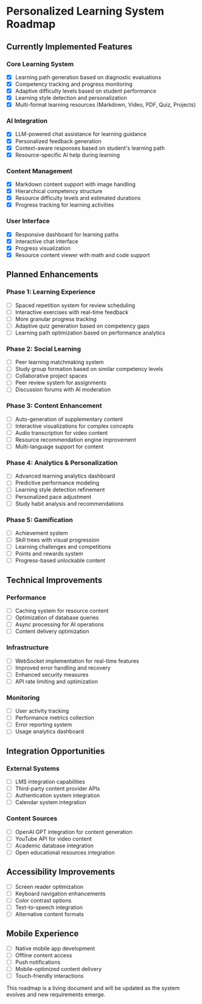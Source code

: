 # Personalized Learning System Roadmap

## Currently Implemented Features

### Core Learning System
- [x] Learning path generation based on diagnostic evaluations
- [x] Competency tracking and progress monitoring
- [x] Adaptive difficulty levels based on student performance
- [x] Learning style detection and personalization
- [x] Multi-format learning resources (Markdown, Video, PDF, Quiz, Projects)

### AI Integration
- [x] LLM-powered chat assistance for learning guidance
- [x] Personalized feedback generation
- [x] Context-aware responses based on student's learning path
- [x] Resource-specific AI help during learning

### Content Management
- [x] Markdown content support with image handling
- [x] Hierarchical competency structure
- [x] Resource difficulty levels and estimated durations
- [x] Progress tracking for learning activities

### User Interface
- [x] Responsive dashboard for learning paths
- [x] Interactive chat interface
- [x] Progress visualization
- [x] Resource content viewer with math and code support

## Planned Enhancements

### Phase 1: Learning Experience
- [ ] Spaced repetition system for review scheduling
- [ ] Interactive exercises with real-time feedback
- [ ] More granular progress tracking
- [ ] Adaptive quiz generation based on competency gaps
- [ ] Learning path optimization based on performance analytics

### Phase 2: Social Learning
- [ ] Peer learning matchmaking system
- [ ] Study group formation based on similar competency levels
- [ ] Collaborative project spaces
- [ ] Peer review system for assignments
- [ ] Discussion forums with AI moderation

### Phase 3: Content Enhancement
- [ ] Auto-generation of supplementary content
- [ ] Interactive visualizations for complex concepts
- [ ] Audio transcription for video content
- [ ] Resource recommendation engine improvement
- [ ] Multi-language support for content

### Phase 4: Analytics & Personalization
- [ ] Advanced learning analytics dashboard
- [ ] Predictive performance modeling
- [ ] Learning style detection refinement
- [ ] Personalized pace adjustment
- [ ] Study habit analysis and recommendations

### Phase 5: Gamification
- [ ] Achievement system
- [ ] Skill trees with visual progression
- [ ] Learning challenges and competitions
- [ ] Points and rewards system
- [ ] Progress-based unlockable content

## Technical Improvements

### Performance
- [ ] Caching system for resource content
- [ ] Optimization of database queries
- [ ] Async processing for AI operations
- [ ] Content delivery optimization

### Infrastructure
- [ ] WebSocket implementation for real-time features
- [ ] Improved error handling and recovery
- [ ] Enhanced security measures
- [ ] API rate limiting and optimization

### Monitoring
- [ ] User activity tracking
- [ ] Performance metrics collection
- [ ] Error reporting system
- [ ] Usage analytics dashboard

## Integration Opportunities

### External Systems
- [ ] LMS integration capabilities
- [ ] Third-party content provider APIs
- [ ] Authentication system integration
- [ ] Calendar system integration

### Content Sources
- [ ] OpenAI GPT integration for content generation
- [ ] YouTube API for video content
- [ ] Academic database integration
- [ ] Open educational resources integration

## Accessibility Improvements
- [ ] Screen reader optimization
- [ ] Keyboard navigation enhancements
- [ ] Color contrast options
- [ ] Text-to-speech integration
- [ ] Alternative content formats

## Mobile Experience
- [ ] Native mobile app development
- [ ] Offline content access
- [ ] Push notifications
- [ ] Mobile-optimized content delivery
- [ ] Touch-friendly interactions

This roadmap is a living document and will be updated as the system evolves and new requirements emerge.
